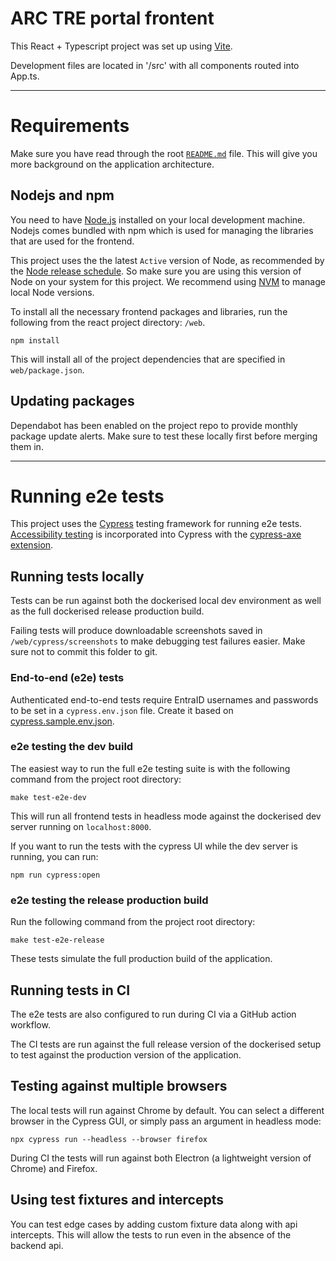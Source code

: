 # ARC TRE portal frontent

This React + Typescript project was set up using [Vite](https://vitejs.dev/guide/why.html).

Development files are located in '/src' with all components routed into App.ts.

---

# Requirements

Make sure you have read through the root [`README.md`](../README.md) file. This will give you more background on the application architecture.

## Nodejs and npm

You need to have [Node.js](https://nodejs.org/en/download/) installed on your local development machine. Nodejs comes bundled with npm which is used for managing the libraries that are used for the frontend.

This project uses the the latest `Active` version of Node, as recommended by the [Node release schedule](https://nodejs.org/en/about/previous-releases). So make sure you are using this version of Node on your system for this project. We recommend using [NVM](https://github.com/nvm-sh/nvm) to manage local Node versions.

To install all the necessary frontend packages and libraries, run the following from the react project directory: `/web`.

```shell script
npm install
```

This will install all of the project dependencies that are specified in `web/package.json`.

## Updating packages

Dependabot has been enabled on the project repo to provide monthly package update alerts. Make sure to test these locally first before merging them in.

---

# Running e2e tests

This project uses the [Cypress](https://www.cypress.io/) testing framework for running e2e tests. [Accessibility testing](https://docs.cypress.io/app/guides/accessibility-testing) is incorporated into Cypress with the [cypress-axe extension](https://www.npmjs.com/package/cypress-axe).

## Running tests locally

Tests can be run against both the dockerised local dev environment as well as the full dockerised release production build.

Failing tests will produce downloadable screenshots saved in `/web/cypress/screenshots` to make debugging test failures easier. Make sure not to commit this folder to git.

### End-to-end (e2e) tests

Authenticated end-to-end tests require EntraID usernames and passwords to be set in a `cypress.env.json` file. Create it based on [cypress.sample.env.json](./cypress.sample.env.json).

### e2e testing the dev build

The easiest way to run the full e2e testing suite is with the following command from the project root directory:

```
make test-e2e-dev
```

This will run all frontend tests in headless mode against the dockerised dev server running on `localhost:8000`.

If you want to run the tests with the cypress UI while the dev server is running, you can run:

```shell script
npm run cypress:open
```

### e2e testing the release production build

Run the following command from the project root directory:

```
make test-e2e-release
```

These tests simulate the full production build of the application.

## Running tests in CI

The e2e tests are also configured to run during CI via a GitHub action workflow.

The CI tests are run against the full release version of the dockerised setup to test against the production version of the application.

## Testing against multiple browsers

The local tests will run against Chrome by default. You can select a different browser in the Cypress GUI, or simply pass an argument in headless mode:

```
npx cypress run --headless --browser firefox
```

During CI the tests will run against both Electron (a lightweight version of Chrome) and Firefox.

## Using test fixtures and intercepts

You can test edge cases by adding custom fixture data along with api intercepts. This will allow the tests to run even in the absence of the backend api.
